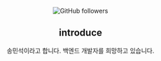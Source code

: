 <div align=center>

![GitHub followers](https://img.shields.io/github/followers/your-username?style=social)




## introduce
송민석이라고 합니다.
백엔드 개발자를 희망하고 있습니다.
